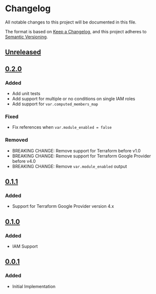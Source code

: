 # Changelog

All notable changes to this project will be documented in this file.

The format is based on [Keep a Changelog](https://keepachangelog.com/en/1.0.0/),
and this project adheres to [Semantic Versioning](https://semver.org/spec/v2.0.0.html).

## [Unreleased]

## [0.2.0]

### Added

- Add unit tests
- Add support for multiple or no conditions on single IAM roles
- Add support for `var.computed_members_map`

### Fixed

- Fix references when `var.module_enabled = false`

### Removed

- BREAKING CHANGE: Remove support for Terraform before v1.0
- BREAKING CHANGE: Remove support for Terraform Google Provider before v4.0
- BREAKING CHANGE: Remove `var.module_enabled` output

## [0.1.1]

### Added

- Support for Terraform Google Provider version 4.x

## [0.1.0]

### Added

- IAM Support

## [0.0.1]

### Added

- Initial Implementation

<!-- markdown-link-check-disable -->

[unreleased]: https://github.com/mineiros-io/terraform-google-folder/compare/v0.2.0...HEAD
[0.2.0]: https://github.com/mineiros-io/terraform-google-folder/compare/v0.1.1...v0.2.0
[0.1.1]: https://github.com/mineiros-io/terraform-google-folder/compare/v0.1.0...v0.1.1
[0.1.0]: https://github.com/mineiros-io/terraform-google-folder/compare/v0.0.1...v0.1.0
[0.0.1]: https://github.com/mineiros-io/terraform-google-folder/releases/tag/v0.0.1

<!-- markdown-link-check-disabled -->
